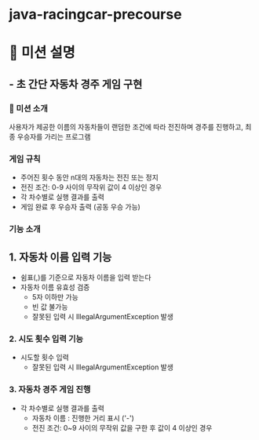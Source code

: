 # java-racingcar-precourse

# 🎯 미션 설명

## - 초 간단 자동차 경주 게임 구현

### 📝 미션 소개

사용자가 제공한 이름의 자동차들이 랜덤한 조건에 따라 전진하며 경주를 진행하고, 최종 우승자를 가리는 프로그램

### 게임 규칙

- 주어진 횟수 동안 n대의 자동차는 전진 또는 정지
- 전진 조건: 0-9 사이의 무작위 값이 4 이상인 경우
- 각 차수별로 실행 결과를 출력
- 게임 완료 후 우승자 출력 (공동 우승 가능)

### 기능 소개

## 1. 자동차 이름 입력 기능

- 쉼표(,)를 기준으로 자동차 이름을 입력 받는다
- 자동차 이름 유효성 검증
  - 5자 이하만 가능
  - 빈 값 불가능
  - 잘못된 입력 시 IllegalArgumentException 발생

### 2. 시도 횟수 입력 기능

- 시도할 횟수 입력
  - 잘못된 입력 시 IllegalArgumentException 발생

### 3. 자동차 경주 게임 진행

- 각 차수별로 실행 결과를 출력
  - 자동차 이름 : 진행한 거리 표시 ('-')
  - 전진 조건: 0~9 사이의 무작위 값을 구한 후 값이 4 이상인 경우
